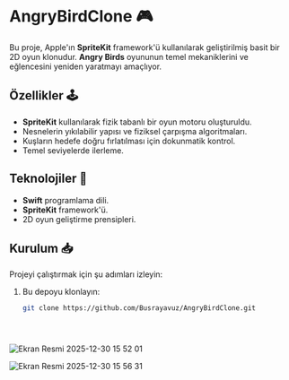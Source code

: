 # AngryBirdClone 🎮

Bu proje, Apple'ın **SpriteKit** framework'ü kullanılarak geliştirilmiş basit bir 2D oyun klonudur. **Angry Birds** oyununun temel mekaniklerini ve eğlencesini yeniden yaratmayı amaçlıyor.

## Özellikler 🕹️

- **SpriteKit** kullanılarak fizik tabanlı bir oyun motoru oluşturuldu.
- Nesnelerin yıkılabilir yapısı ve fiziksel çarpışma algoritmaları.
- Kuşların hedefe doğru fırlatılması için dokunmatik kontrol.
- Temel seviyelerde ilerleme.

## Teknolojiler 🚀

- **Swift** programlama dili.
- **SpriteKit** framework'ü.
- 2D oyun geliştirme prensipleri.

## Kurulum 📥

Projeyi çalıştırmak için şu adımları izleyin:

1. Bu depoyu klonlayın:
   ```bash
   git clone https://github.com/Busrayavuz/AngryBirdClone.git





![Ekran Resmi 2025-12-30 15 52 01](https://github.com/user-attachments/assets/d60b814f-df2e-4024-9749-267930d1ce21)









![Ekran Resmi 2025-12-30 15 56 31](https://github.com/user-attachments/assets/38c16670-d09f-4573-bc59-9b872c2026e8)


